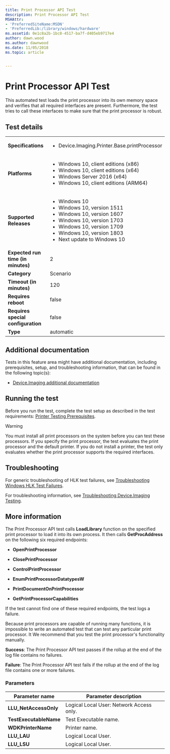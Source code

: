 ```yaml
---
title: Print Processor API Test
description: Print Processor API Test
MSHAttr:
- 'PreferredSiteName:MSDN'
- 'PreferredLib:/library/windows/hardware'
ms.assetid: 0e1c8a2b-1bc8-4517-ba7f-d405eb9717e4
author: dawn.wood
ms.author: dawnwood
ms.date: 11/05/2018
ms.topic: article


---
```


# <span id="p_hlk_test.2eba0c55-5ab8-4aea-8c8d-642fe7f251bb"></span>Print Processor API Test


This automated test loads the print processor into its own memory space and verifies that all required interfaces are present. Furthermore, the test tries to call these interfaces to make sure that the print processor is robust.

## Test details

|||
|---|---|
| **Specifications**  | <ul><li>Device.Imaging.Printer.Base.printProcessor</li></ul> |  
| **Platforms**   | <ul><li>Windows 10, client editions (x86)</li><li>Windows 10, client editions (x64)</li><li>Windows Server 2016 (x64)</li><li>Windows 10, client editions (ARM64)</li></ul> |
| **Supported Releases** | <ul><li>Windows 10</li><li>Windows 10, version 1511</li><li>Windows 10, version 1607</li><li>Windows 10, version 1703</li><li>Windows 10, version 1709</li><li>Windows 10, version 1803</li><li>Next update to Windows 10</li></ul> |
|**Expected run time (in minutes)**| 2 |
|**Category**| Scenario |
|**Timeout (in minutes)**| 120 |
|**Requires reboot**| false |
|**Requires special configuration**| false |
|**Type**| automatic |



## <span id="Additional_documentation"></span><span id="additional_documentation"></span><span id="ADDITIONAL_DOCUMENTATION"></span>Additional documentation


Tests in this feature area might have additional documentation, including prerequisites, setup, and troubleshooting information, that can be found in the following topic(s):

-   [Device.Imaging additional documentation](device-imaging-additional-documentation.md)

## <span id="Running_the_test"></span><span id="running_the_test"></span><span id="RUNNING_THE_TEST"></span>Running the test


Before you run the test, complete the test setup as described in the test requirements: [Printer Testing Prerequisites](printer-testing-prerequisites.md).

> [!WARNING]
> 
> You must install all print processors on the system before you can test these processors. If you specify the print processor, the test evaluates the print processor and the default printer. If you do not install a printer, the test only evaluates whether the print processor supports the required interfaces.



## <span id="Troubleshooting"></span><span id="troubleshooting"></span><span id="TROUBLESHOOTING"></span>Troubleshooting


For generic troubleshooting of HLK test failures, see [Troubleshooting Windows HLK Test Failures](../user/troubleshooting-windows-hlk-test-failures.md).

For troubleshooting information, see [Troubleshooting Device.Imaging Testing](troubleshooting-deviceimaging-testing.md).

## <span id="More_information"></span><span id="more_information"></span><span id="MORE_INFORMATION"></span>More information


The Print Processor API test calls **LoadLibrary** function on the specified print processor to load it into its own process. It then calls **GetProcAddress** on the following six required endpoints:

-   **OpenPrintProcessor**

-   **ClosePrintProcessor**

-   **ControlPrintProcessor**

-   **EnumPrintProcessorDatatypesW**

-   **PrintDocumentOnPrintProcessor**

-   **GetPrintProcessorCapabilities**

If the test cannot find one of these required endpoints, the test logs a failure.

Because print processors are capable of running many functions, it is impossible to write an automated test that can test any particular print processor. It We recommend that you test the print processor's functionality manually.

**Success**: The Print Processor API test passes if the rollup at the end of the log file contains no failures.

**Failure**: The Print Processor API test fails if the rollup at the end of the log file contains one or more failures.

### <span id="Parameters"></span><span id="parameters"></span><span id="PARAMETERS"></span>Parameters

| Parameter name         | Parameter description                    |
|------------------------|------------------------------------------|
| **LLU\_NetAccessOnly** | Logical Local User: Network Access only. |
| **TestExecutableName** | Test Executable name.                    |
| **WDKPrinterName**     | Printer name.                            |
| **LLU\_LAU**           | Logical Local User.                      |
| **LLU\_LSU**           | Logical Local User.                      |












